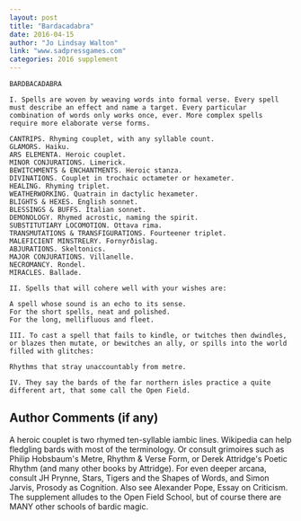 ```yaml
---
layout: post
title: "Bardacadabra"
date: 2016-04-15
author: "Jo Lindsay Walton"
link: "www.sadpressgames.com"
categories: 2016 supplement
---
```

```
BARDBACADABRA

I. Spells are woven by weaving words into formal verse. Every spell must describe an effect and name a target. Every particular combination of words only works once, ever. More complex spells require more elaborate verse forms.

CANTRIPS. Rhyming couplet, with any syllable count.
GLAMORS. Haiku. 
ARS ELEMENTA. Heroic couplet.
MINOR CONJURATIONS. Limerick.
BEWITCHMENTS & ENCHANTMENTS. Heroic stanza.
DIVINATIONS. Couplet in trochaic octameter or hexameter.
HEALING. Rhyming triplet.
WEATHERWORKING. Quatrain in dactylic hexameter.
BLIGHTS & HEXES. English sonnet.
BLESSINGS & BUFFS. Italian sonnet.
DEMONOLOGY. Rhymed acrostic, naming the spirit.
SUBSTITUTIARY LOCOMOTION. Ottava rima.
TRANSMUTATIONS & TRANSFIGURATIONS. Fourteener triplet.
MALEFICIENT MINSTRELRY. Fornyrðislag.
ABJURATIONS. Skeltonics. 
MAJOR CONJURATIONS. Villanelle.
NECROMANCY. Rondel.
MIRACLES. Ballade.

II. Spells that will cohere well with your wishes are: 

A spell whose sound is an echo to its sense.
For the short spells, neat and polished.
For the long, mellifluous and fleet.

III. To cast a spell that fails to kindle, or twitches then dwindles, or blazes then mutate, or bewitches an ally, or spills into the world filled with glitches:

Rhythms that stray unaccountably from metre.

IV. They say the bards of the far northern isles practice a quite different art, that some call the Open Field.
```
## Author Comments (if any)

A heroic couplet is two rhymed ten-syllable iambic lines. Wikipedia can help fledgling bards with most of the terminology. Or consult grimoires such as Philip Hobsbaum's Metre, Rhythm & Verse Form, or Derek Attridge's Poetic Rhythm (and many other books by Attridge). For even deeper arcana, consult JH Prynne, Stars, Tigers and the Shapes of Words, and Simon Jarvis, Prosody as Cognition. Also see Alexander Pope, Essay on Criticism. The supplement alludes to the Open Field School, but of course there are MANY other schools of bardic magic. 
